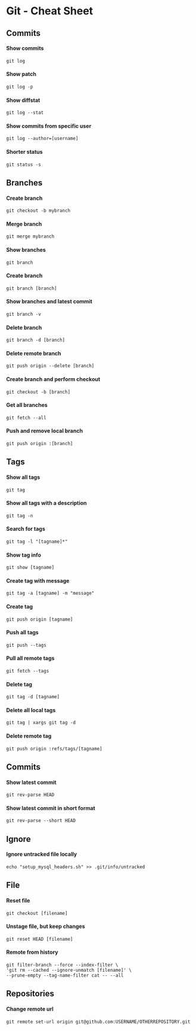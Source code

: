 # Git - Cheat Sheet


## Commits

#### Show commits
`git log`

#### Show patch
`git log -p`

#### Show diffstat
`git log --stat`

#### Show commits from specific user
`git log --author=[username]`

#### Shorter status
`git status -s`


## Branches

#### Create branch
`git checkout -b mybranch`

#### Merge branch
`git merge mybranch`

#### Show branches
`git branch`

#### Create branch
`git branch [branch]`

#### Show branches and latest commit
`git branch -v`

#### Delete branch
`git branch -d [branch]`

#### Delete remote branch
`git push origin --delete [branch]`

#### Create branch and perform checkout
`git checkout -b [branch]`

#### Get all branches
`git fetch --all`

#### Push and remove local branch
`git push origin :[branch] `


## Tags

#### Show all tags
`git tag`

#### Show all tags with a description
`git tag -n`

#### Search for tags
`git tag -l "[tagname]*"`

#### Show tag info
`git show [tagname]`

#### Create tag with message
`git tag -a [tagname] -m "message"`

#### Create tag
`git push origin [tagname]`

#### Push all tags
`git push --tags`

#### Pull all remote tags
`git fetch --tags`

#### Delete tag
`git tag -d [tagname]`

#### Delete all local tags
`git tag | xargs git tag -d`

#### Delete remote tag
`git push origin :refs/tags/[tagname]`


## Commits

#### Show latest commit
`git rev-parse HEAD`

#### Show latest commit in short format
`git rev-parse --short HEAD`


## Ignore

#### Ignore untracked file locally
`echo "setup_mysql_headers.sh" >> .git/info/untracked`


## File

#### Reset file
`git checkout [filename]`

#### Unstage file, but keep changes
`git reset HEAD [filename]`

#### Remote from history
```
git filter-branch --force --index-filter \
'git rm --cached --ignore-unmatch [filename]' \
--prune-empty --tag-name-filter cat -- --all
```


## Repositories

#### Change remote url
`git remote set-url origin git@github.com:USERNAME/OTHERREPOSITORY.git`
